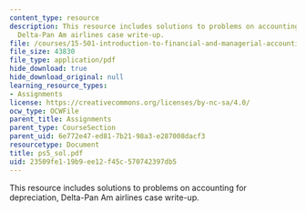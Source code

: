 ```yaml
---
content_type: resource
description: This resource includes solutions to problems on accounting for depreciation,
  Delta-Pan Am airlines case write-up.
file: /courses/15-501-introduction-to-financial-and-managerial-accounting-spring-2004/23509fe119b9ee12f45c570742397db5_ps5_sol.pdf
file_size: 43830
file_type: application/pdf
hide_download: true
hide_download_original: null
learning_resource_types:
- Assignments
license: https://creativecommons.org/licenses/by-nc-sa/4.0/
ocw_type: OCWFile
parent_title: Assignments
parent_type: CourseSection
parent_uid: 6e772e47-ed81-7b21-98a3-e287008dacf3
resourcetype: Document
title: ps5_sol.pdf
uid: 23509fe1-19b9-ee12-f45c-570742397db5
---
```

This resource includes solutions to problems on accounting for depreciation, Delta-Pan Am airlines case write-up.
